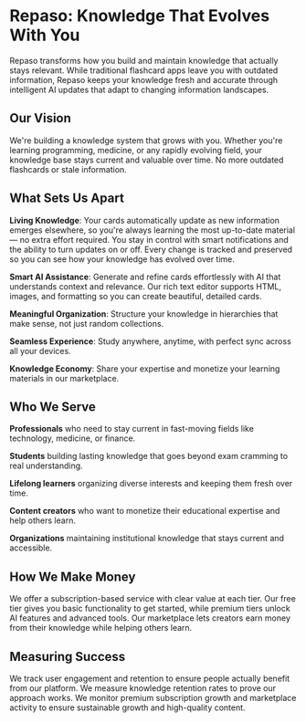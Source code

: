 # Repaso: Knowledge That Evolves With You

Repaso transforms how you build and maintain knowledge that actually stays relevant. While traditional flashcard apps leave you with outdated information, Repaso keeps your knowledge fresh and accurate through intelligent AI updates that adapt to changing information landscapes.

## Our Vision

We're building a knowledge system that grows with you. Whether you're learning programming, medicine, or any rapidly evolving field, your knowledge base stays current and valuable over time. No more outdated flashcards or stale information.

## What Sets Us Apart

**Living Knowledge**: Your cards automatically update as new information emerges elsewhere, so you're always learning the most up-to-date material — no extra effort required. You stay in control with smart notifications and the ability to turn updates on or off. Every change is tracked and preserved so you can see how your knowledge has evolved over time.

**Smart AI Assistance**: Generate and refine cards effortlessly with AI that understands context and relevance. Our rich text editor supports HTML, images, and formatting so you can create beautiful, detailed cards.

**Meaningful Organization**: Structure your knowledge in hierarchies that make sense, not just random collections.

**Seamless Experience**: Study anywhere, anytime, with perfect sync across all your devices.

**Knowledge Economy**: Share your expertise and monetize your learning materials in our marketplace.

## Who We Serve

**Professionals** who need to stay current in fast-moving fields like technology, medicine, or finance.

**Students** building lasting knowledge that goes beyond exam cramming to real understanding.

**Lifelong learners** organizing diverse interests and keeping them fresh over time.

**Content creators** who want to monetize their educational expertise and help others learn.

**Organizations** maintaining institutional knowledge that stays current and accessible.

## How We Make Money

We offer a subscription-based service with clear value at each tier. Our free tier gives you basic functionality to get started, while premium tiers unlock AI features and advanced tools. Our marketplace lets creators earn money from their knowledge while helping others learn.

## Measuring Success

We track user engagement and retention to ensure people actually benefit from our platform. We measure knowledge retention rates to prove our approach works. We monitor premium subscription growth and marketplace activity to ensure sustainable growth and high-quality content.
